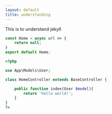 ```yaml
---
layout: default
title: understanding
---
```


This is to understand jekyll

```js
const Home = async url => {
    return null;
}
export default Home;
```

```php
<?php 

use App\Models\User;

class HomeController extends BaseController {

    public function index(User $model){
        return 'hello world!';
    }
}
?>
```


